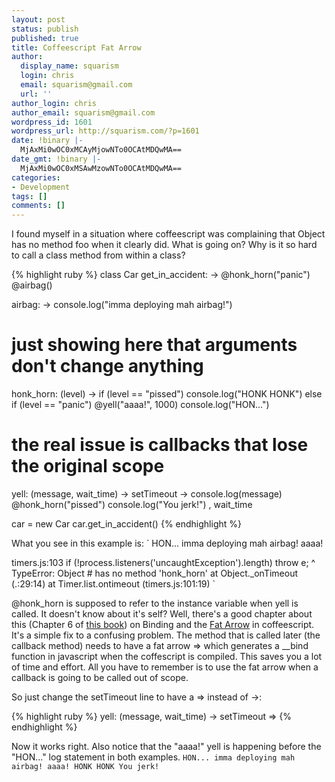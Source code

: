 ```yaml
---
layout: post
status: publish
published: true
title: Coffeescript Fat Arrow
author:
  display_name: squarism
  login: chris
  email: squarism@gmail.com
  url: ''
author_login: chris
author_email: squarism@gmail.com
wordpress_id: 1601
wordpress_url: http://squarism.com/?p=1601
date: !binary |-
  MjAxMi0wOC0xMCAyMjowNTo0OCAtMDQwMA==
date_gmt: !binary |-
  MjAxMi0wOC0xMSAwMzowNTo0OCAtMDQwMA==
categories:
- Development
tags: []
comments: []
---
```

I found myself in a situation where coffeescript was complaining that Object has no method foo when it clearly did.  What is going on?  Why is it so hard to call a class method from within a class?

{% highlight ruby %}
class Car
  get_in_accident: ->
    @honk_horn("panic")
    @airbag()

  airbag: ->
    console.log("imma deploying mah airbag!")

  # just showing here that arguments don't change anything
  honk_horn: (level) ->
    if (level == "pissed")
      console.log("HONK HONK")
    else if (level == "panic")
      @yell("aaaa!", 1000)
      console.log("HON...")

  # the real issue is callbacks that lose the original scope
  yell: (message, wait_time) ->
    setTimeout ->
      console.log(message)
      @honk_horn("pissed")
      console.log("You jerk!")
    , wait_time

car = new Car
car.get_in_accident()
{% endhighlight %}

What you see in this example is:
`
HON...
imma deploying mah airbag!
aaaa!

timers.js:103
            if (!process.listeners('uncaughtException').length) throw e;
                                                                      ^
TypeError: Object # has no method 'honk_horn'
    at Object._onTimeout (.:29:14)
    at Timer.list.ontimeout (timers.js:101:19)
`

@honk_horn is supposed to refer to the instance variable when yell is called.  It doesn't know about it's self?  Well, there's a good chapter about this (Chapter 6 of [this book](http://www.amazon.com/gp/product/032182010X/ref=as_li_qf_sp_asin_tl?ie=UTF8&camp=1789&creative=9325&creativeASIN=032182010X&linkCode=as2&tag=squarism-20 "Programming in Coffeescript")) on Binding and the [Fat Arrow](http://coffeescript.org/#fat_arrow) in coffeescript.  It's a simple fix to a confusing problem.  The method that is called later (the callback method) needs to have a fat arrow => which generates a __bind function in javascript when the coffescript is compiled.  This saves you a lot of time and effort.  All you have to remember is to use the fat arrow when a callback is going to be called out of scope.

So just change the setTimeout line to have a => instead of ->:

{% highlight ruby %}
  yell: (message, wait_time) ->
    setTimeout =>
{% endhighlight %}

Now it works right.  Also notice that the "aaaa!" yell is happening before the "HON..." log statement in both examples.
`
HON...
imma deploying mah airbag!
aaaa!
HONK HONK
You jerk!
`